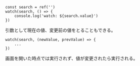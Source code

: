 ```
const search = ref('')
watch(search, () => {
	console.log('watch: ${search.value}')
})
```
引数として現在の値、変更前の値をとることもできる。
```
watch(search, (newValue, prevValue) => {
	...
})
```
画面を開いた時点では実行されず、値が変更されたら実行される。